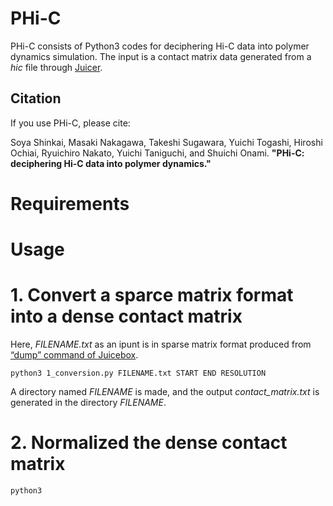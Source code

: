# PHi-C

PHi-C consists of Python3 codes for deciphering Hi-C data into polymer dynamics simulation.
The input is a contact matrix data generated from a _hic_ file through [Juicer](https://github.com/aidenlab/juicer).

## Citation

If you use PHi-C, please cite:

Soya Shinkai, Masaki Nakagawa, Takeshi Sugawara, Yuichi Togashi, Hiroshi Ochiai,
Ryuichiro Nakato, Yuichi Taniguchi, and Shuichi Onami.
**"PHi-C: deciphering Hi-C data into polymer dynamics."**

# Requirements

# Usage

# 1. Convert a sparce matrix format into a dense contact matrix

Here, _FILENAME.txt_ as an ipunt is in sparse matrix format produced from [“dump” command of Juicebox](https://github.com/aidenlab/juicer/wiki/Data-Extraction).

    python3 1_conversion.py FILENAME.txt START END RESOLUTION

A directory named _FILENAME_ is made,
and the output _contact_matrix.txt_ is generated in the directory _FILENAME_.

# 2. Normalized the dense contact matrix


    python3
